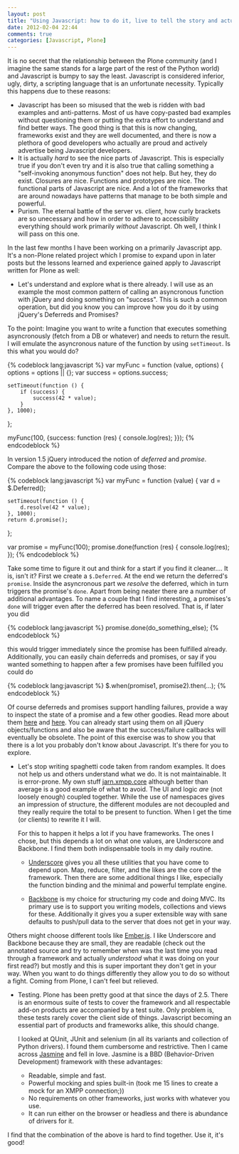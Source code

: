 ```yaml
---
layout: post
title: "Using Javascript: how to do it, live to tell the story and actually enjoy it"
date: 2012-02-04 22:44
comments: true
categories: [Javascript, Plone]
---
```


It is no secret that the relationship between the Plone community (and I imagine the same stands for a large part of the rest of the Python world) and Javascript is bumpy to say the least. Javascript is considered inferior, ugly, dirty, a scripting language that is an unfortunate necessity. Typically this happens due to these reasons:

* Javascript has been so misused that the web is ridden with bad examples and anti-patterns. Most of us have copy-pasted bad examples without questioning them or putting the extra effort to understand and find better ways. The good thing is that this is now changing, frameworks exist and they are well documented, and there is now a plethora of good developers who actually are proud and actively advertise being Javascript developers.
* It is actually *hard* to see the nice parts of Javascript. This is especially true if you don't even try and it is also true that calling something a "self-invoking anonymous function" does not help. But hey, they do exist. Closures are nice. Functions and prototypes are nice. The functional parts of Javascript are nice. And a lot of the frameworks that are around nowadays have patterns that manage to be both simple and powerful.
* Purism. The eternal battle of the server vs. client, how curly brackets are so unecessary and how in order to adhere to accessibility everything should work primarily *without* Javascript. Oh well, I think I will pass on this one.

In the last few months I have been working on a primarily Javascript app. It's a non-Plone related project which I promise to expand upon in later posts but the lessons learned and experience gained apply to Javascript written for Plone as well:

* Let's understand and explore what is there already. I will use as an example the most common pattern of calling an asyncronous function with jQuery and doing something on "success". This is such a common operation, but did you know you can improve how you do it by using jQuery's Deferreds and Promises?

To the point: Imagine you want to write a function that executes something asyncronously (fetch from a DB or whatever) and needs to return the result. I will emulate the asyncronous nature of the function by using `setTimeout`. Is this what you would do?

{% codeblock lang:javascript %}
var myFunc = function (value, options) {
    options = options || {};
    var success = options.success;

    setTimeout(function () {
        if (success) {
            success(42 * value);
        }
    }, 1000);

};

myFunc(100, {success: function (res) { console.log(res); }});
{% endcodeblock %}

In version 1.5 jQuery introduced the notion of *deferred* and *promise*. Compare the above to the following code using those:

{% codeblock lang:javascript %}
var myFunc = function (value) {
    var d = $.Deferred();

    setTimeout(function () {
        d.resolve(42 * value);
    }, 1000);
    return d.promise();
};

var promise = myFunc(100);
promise.done(function (res) { console.log(res); });
{% endcodeblock %}

Take some time to figure it out and think for a start if you find it cleaner.... It is, isn't it? First we create a `$.Deferred`. At the end we return the deferred's `promise`. Inside the asyncronous part we *resolve* the deferred, which in turn triggers the promise's `done`. Apart from being neater there are a number of additional advantages. To name a couple that I find interesting, a promises's `done` will trigger even after the deferred has been resolved. That is, if later you did

{% codeblock lang:javascript %}
promise.done(do_something_else);
{% endcodeblock %}

this would trigger immediately since the promise has been fulfilled already. Additionally, you can easily chain deferreds and promises, or say if you wanted something to happen after a few promises have been fulfilled you could do 

{% codeblock lang:javascript %}
$.when(promise1, promise2).then(...);
{% endcodeblock %}

Of course deferreds and promises support handling failures, provide a way to inspect the state of a promise and a few other goodies. Read more about them [here](http://api.jquery.com/category/deferred-object/) and [here](http://api.jquery.com/promise/). You can already start using them on all jQuery objects/functions and also be aware that the success/failure callbacks will eventually be obsolete. The point of this exercise was to show you that there is a lot you probably don't know about Javascript. It's there for you to explore.

* Let's stop writing spaghetti code taken from random examples. It does not help us and others understand what we do. It is not maintainable. It is error-prone. My own stuff [jarn.xmpp.core](http://github.com/ggozad/jarn.xmpp.core) although better than average is a good example of what to avoid. The UI and logic *are* (not loosely enough) coupled together. While the use of namespaces gives an impression of structure, the different modules are not decoupled and they really require the total to be present to function. When I get the time (or clients) to rewrite it I will.

    For this to happen it helps a lot if you have frameworks. The ones I chose, but this depends a lot on what one values, are Underscore and Backbone. I find them both indispensable tools in my daily routine.

    * [Underscore](http://documentcloud.github.com/underscore/) gives you all these utilities that you have come to depend upon. Map, reduce, filter, and the likes are the core of the framework. Then there are some additional things I like, especially the function binding and the minimal and powerful template engine.

    * [Backbone](http://documentcloud.github.com/backbone/) is my choice for structuring my code and doing MVC. Its primary use is to support you writing models, collections and views for these. Additionally it gives you a super extensible way with sane defaults to push/pull data to the server that does not get in your way.

Others might choose different tools like [Ember.js](http://emberjs.com/). I like Underscore and Backbone because they are small, they are readable (check out the annotated source and try to remember when was the last time you read through a framework and actually *understood* what it was doing on your first read?) but mostly and this is super important they don't get in your way. When you want to do things differently they allow you to do so without a fight. Coming from Plone, I can't feel but relieved.

* Testing. Plone has been pretty good at that since the days of 2.5. There is an enormous suite of tests to cover the framework and all respectable add-on products are accompanied by a test suite. Only problem is, these tests rarely cover the client side of things. Javascript becoming an essential part of products and frameworks alike, this should change.

    I looked at QUnit, JUnit and selenium (in all its variants and collection of Python drivers). I found them cumbersome and restrictive. Then I came across [Jasmine](http://pivotal.github.com/jasmine/) and fell in love. Jasmine is a BBD (Behavior-Driven Development) framework with these advantages:

    * Readable, simple and fast.
    * Powerful mocking and spies built-in (took me 15 lines to create a mock for an XMPP connection;))
    * No requirements on other frameworks, just works with whatever you use.
    * It can run either on the browser or headless and there is abundance of drivers for it.

I find that the combination of the above is hard to find together. Use it, it's good!
